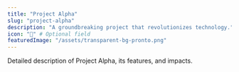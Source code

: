 ```yaml
---
title: "Project Alpha"
slug: "project-alpha"
description: "A groundbreaking project that revolutionizes technology."
icon: "🚀" # Optional field
featuredImage: "/assets/transparent-bg-pronto.png"
---
```


Detailed description of Project Alpha, its features, and impacts.

